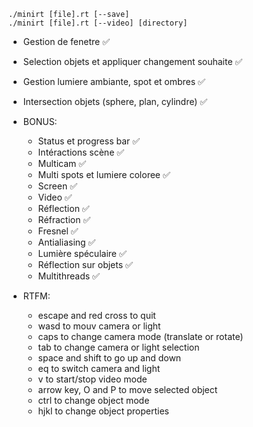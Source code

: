 ```
./minirt [file].rt [--save]
./minirt [file].rt [--video] [directory]
```

- Gestion de fenetre ✅
- Selection objets et appliquer changement souhaite ✅
- Gestion lumiere ambiante, spot et ombres ✅
- Intersection objets (sphere, plan, cylindre) ✅

- BONUS:
	- Status et progress bar ✅
	- Intéractions scène ✅
	- Multicam ✅
	- Multi spots et lumiere coloree ✅
	- Screen ✅
	- Video ✅
	- Réflection ✅
	- Réfraction ✅
	- Fresnel ✅
	- Antialiasing ✅
	- Lumière spéculaire ✅
	- Réflection sur objets ✅
	- Multithreads ✅


- RTFM:
	- escape and red cross to quit
	- wasd to mouv camera or light
	- caps to change camera mode (translate or rotate)
	- tab to change camera or light selection
	- space and shift to go up and down
	- eq to switch camera and light
	- v to start/stop video mode
	- arrow key, O and P to move selected object
	- ctrl to change object mode
	- hjkl to change object properties
